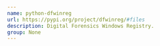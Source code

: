 ```yaml
---
name: python-dfwinreg
url: https://pypi.org/project/dfwinreg/#files
description: Digital Forensics Windows Registry.
group: None
---
```

